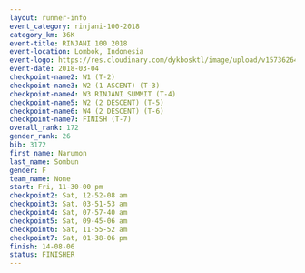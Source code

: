 ```yaml
---
layout: runner-info 
event_category: rinjani-100-2018 
category_km: 36K 
event-title: RINJANI 100 2018 
event-location: Lombok, Indonesia 
event-logo: https://res.cloudinary.com/dykbosktl/image/upload/v1573626435/Logo/Rinjani_eoufbh.png 
event-date: 2018-03-04 
checkpoint-name2: W1 (T-2) 
checkpoint-name3: W2 (1 ASCENT) (T-3) 
checkpoint-name4: W3 RINJANI SUMMIT (T-4) 
checkpoint-name5: W2 (2 DESCENT) (T-5) 
checkpoint-name6: W4 (2 DESCENT) (T-6) 
checkpoint-name7: FINISH (T-7) 
overall_rank: 172
gender_rank: 26
bib: 3172
first_name: Narumon
last_name: Sombun
gender: F
team_name: None
start: Fri, 11-30-00 pm
checkpoint2: Sat, 12-52-08 am
checkpoint3: Sat, 03-51-53 am
checkpoint4: Sat, 07-57-40 am
checkpoint5: Sat, 09-45-06 am
checkpoint6: Sat, 11-55-52 am
checkpoint7: Sat, 01-38-06 pm
finish: 14-08-06
status: FINISHER
---
```

